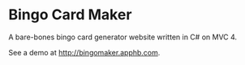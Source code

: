 Bingo Card Maker
==========

A bare-bones bingo card generator website written in C# on MVC 4.

See a demo at http://bingomaker.apphb.com.